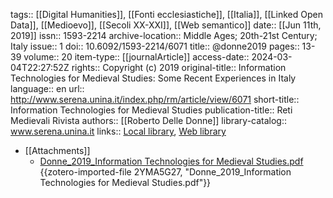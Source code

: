 tags:: [[Digital Humanities]], [[Fonti ecclesiastiche]], [[Italia]], [[Linked Open Data]], [[Medioevo]], [[Secoli XX-XXI]], [[Web semantico]]
date:: [[Jun 11th, 2019]]
issn:: 1593-2214
archive-location:: Middle Ages; 20th-21st Century; Italy
issue:: 1
doi:: 10.6092/1593-2214/6071
title:: @donne2019
pages:: 13-39
volume:: 20
item-type:: [[journalArticle]]
access-date:: 2024-03-04T22:27:52Z
rights:: Copyright (c) 2019
original-title:: Information Technologies for Medieval Studies: Some Recent Experiences in Italy
language:: en
url:: http://www.serena.unina.it/index.php/rm/article/view/6071
short-title:: Information Technologies for Medieval Studies
publication-title:: Reti Medievali Rivista
authors:: [[Roberto Delle Donne]]
library-catalog:: www.serena.unina.it
links:: [Local library](zotero://select/groups/2386895/items/VDIXJQS6), [Web library](https://www.zotero.org/groups/2386895/items/VDIXJQS6)

- [[Attachments]]
	- [Donne_2019_Information Technologies for Medieval Studies.pdf](http://www.serena.unina.it/index.php/rm/article/download/6071/7293) {{zotero-imported-file 2YMA5G27, "Donne_2019_Information Technologies for Medieval Studies.pdf"}}